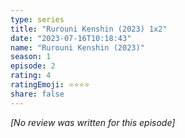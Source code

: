 ```yaml
---
type: series
title: "Rurouni Kenshin (2023) 1x2"
date: "2023-07-16T10:18:43"
name: "Rurouni Kenshin (2023)"
season: 1
episode: 2
rating: 4
ratingEmoji: ⭐️⭐️⭐️⭐️
share: false
---
```


_[No review was written for this episode]_
